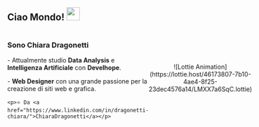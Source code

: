## Ciao Mondo! <img src="https://raw.githubusercontent.com/iampavangandhi/iampavangandhi/master/gifs/Hi.gif" width="30px"></h2>

<div style="display: flex; align-items: center;">
  <div style="flex: 1;">
    <h3>Sono Chiara Dragonetti</h3>
    <p>- Attualmente studio <strong>Data Analysis</strong> e <strong>Intelligenza Artificiale</strong> con <strong>Develhope</strong>.</p>
    <p>- <strong>Web Designer</strong> con una grande passione per la creazione di siti web e grafica.</p>
   

    <p>⭐️ Da <a href="https://www.linkedin.com/in/dragonetti-chiara/">ChiaraDragonetti</a></p>
  </div>
  <div style="flex: 1; text-align: center;">
    ![Lottie Animation](https://lottie.host/46173807-7b10-4ae4-8f25-23dec4576a14/LMXX7a6SqC.lottie)
  </div>
</div>

